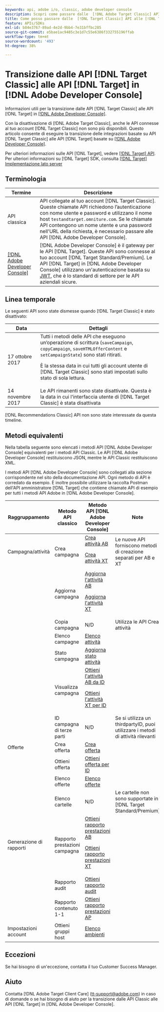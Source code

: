```yaml
---
keywords: api, adobe i/o, classic, adobe developer console
description: Scopri come passare dalle  [!DNL Adobe Target Classic] API alle [!DNL Target] API in [!DNL Adobe Developer Console].
title: Come posso passare dalle  [!DNL Target Classic] API alle [!DNL Target] API in [!DNL Adobe Developer Console]?
feature: APIs/SDKs
exl-id: b84e3767-89ad-4e2d-9bb4-7e31bffbc285
source-git-commit: e5bae1ac9485c3e1d7c55e6386f332755196ffab
workflow-type: tm+mt
source-wordcount: '493'
ht-degree: 38%

---
```


# Transizione dalle API [!DNL Target Classic] alle API [!DNL Target] in [!DNL Adobe Developer Console]

Informazioni utili per la transizione dalle API [!DNL Target Classic] alle API [!DNL Target] in [[!DNL Adobe Developer Console]](https://developer.adobe.com/console/home).

Con la disattivazione di [!DNL Adobe Target Classic], anche le API connesse al tuo account [!DNL Target Classic] non sono più disponibili. Questo articolo consente di eseguire la transizione delle integrazioni basate su API [!DNL Target Classic] alle API [!DNL Target] basate su [[!DNL Adobe Developer Console]](https://developer.adobe.com/console/home).

Per ulteriori informazioni sulle API [!DNL Target], vedere [[!DNL Target] API](/help/dev/before-administer/target-api-overview.md). Per ulteriori informazioni su [!DNL Target] SDK, consulta [[!DNL Target] Implementazione lato server](/help/dev/implement/server-side/server-side-overview.md)

## Terminologia 

| Termine | Descrizione |
|--- |--- |
| API classica | API collegate al tuo account [!DNL Target Classic]. Queste chiamate API richiedono l’autenticazione con nome utente e password e utilizzano il nome host `testandtarget.omniture.com`. Se le chiamate API contengono un nome utente e una password nell&#39;URL della richiesta, è necessario passare alle API [!DNL Adobe Developer Console]. |
| [[!DNL Adobe Developer Console]](https://developer.adobe.com/console/home) | [!DNL Adobe Developer Console] è il gateway per le API [!DNL Target]. Queste API sono connesse al tuo account [!DNL Target Standard/Premium]. Le API [!DNL Target] in [!DNL Adobe Developer Console] utilizzano un&#39;autenticazione basata su [JWT](../../before-administer/configure-authentication.md), che è lo standard di settore per le API aziendali sicure. |

## Linea temporale

Le seguenti API sono state dismesse quando [!DNL Target Classic] è stato disattivato:

| Data | Dettagli |
|--- |--- |
| 17 ottobre 2017 | Tutti i metodi delle API che eseguono un’operazione di scrittura (`saveCampaign`, `copyCampaign`, `saveHTMLOfferContent` e `setCampaignState`) sono stati ritirati.<P>È la stessa data in cui tutti gli account utente di [!DNL Target Classic] sono stati impostati sullo stato di sola lettura. |
| 14 novembre 2017 | Le API rimanenti sono state disattivate. Questa è la data in cui l&#39;interfaccia utente di [!DNL Target Classic] è stata disattivata |

[!DNL Recommendations Classic] API non sono state interessate da questa timeline.

## Metodi equivalenti

Nella tabella seguente sono elencati i metodi API [!DNL Adobe Developer Console] equivalenti per i metodi API Classic. Le API [!DNL Adobe Developer Console] restituiscono JSON, mentre le API Classic restituiscono XML.

I metodi API [!DNL Adobe Developer Console] sono collegati alla sezione corrispondente nel sito della documentazione API. Ogni metodo di API è corredato da esempio. È inoltre possibile utilizzare la raccolta Postman dell&#39;API amministratore [!DNL Target] che contiene chiamate API di esempio per tutti i metodi API Adobe in [!DNL Adobe Developer Console].

| Raggruppamento | Metodo API classico | Metodo API [!DNL Adobe Developer Console] | Note |
|--- |--- |--- |--- |
| Campagna/attività | Crea campagna | [Crea attività AB](https://developers.adobetarget.com/api/#create-ab-activity)<P>[Crea attività XT](https://developers.adobetarget.com/api/#create-xt-activity) | Le nuove API forniscono metodi di creazione separati per AB e XT |
|  | Aggiorna campagna | [Aggiorna l&#39;attività AB](https://developers.adobetarget.com/api/#update-ab-activity)<P>[Aggiorna l&#39;attività XT](https://developers.adobetarget.com/api/#update-xt-activity) |  |
|  | Copia campagna | N/D | Utilizza le API Crea attività |
|  | Elenco campagne | [Elenco attività](https://developers.adobetarget.com/api/#list-activities) |  |
|  | Stato campagna | [Aggiorna stato attività](https://developers.adobetarget.com/api/#update-activity-state) |  |
|  | Visualizza campagna | [Ottieni l&#39;attività AB da ID](https://developers.adobetarget.com/api/#get-ab-activity-by-id)<P>[Ottieni l&#39;attività XT per ID](https://developers.adobetarget.com/api/#get-xt-activity-by-id) |  |
|  | ID campagna di terze parti | N/D | Se si utilizza un thirdpartyID, puoi utilizzare i metodi di attività rilevanti |
| Offerte | Crea offerta | [Crea offerta](https://developers.adobetarget.com/api/#create-offer) |  |
|  | Ottieni offerta | [Ottieni offerta per ID](https://developers.adobetarget.com/api/#get-offer-by-id) |  |
|  | Elenco offerte | [Elenco offerte](https://developers.adobetarget.com/api/#list-offers) |  |
|  | Elenco cartelle | N/D | Le cartelle non sono supportate in [!DNL Target Standard/Premium] |
| Generazione di rapporti | Rapporto prestazioni campagna | [Ottieni rapporto prestazioni AB](https://developers.adobetarget.com/api/#get-ab-performance-report)<P>[Ottieni rapporto prestazioni XT](https://developers.adobetarget.com/api/#get-xt-performance-report) |  |
|  | Rapporto audit | [Ottieni rapporto audit](https://developers.adobetarget.com/api/#get-audit-report) |  |
|  | Rapporto contenuto 1-1 | [Ottieni rapporto prestazioni AP](https://developers.adobetarget.com/api/#get-ap-activity-performance-report) |  |
| Impostazioni account | Ottieni gruppi host | [Elenco ambienti](https://developers.adobetarget.com/api/#list-environments) |  |

## Eccezioni

Se hai bisogno di un&#39;eccezione, contatta il tuo Customer Success Manager.

## Aiuto

Contatta [!DNL Adobe Target Client Care] (tt-support@adobe.com) in caso di domande o se hai bisogno di aiuto per la transizione dalle API Classic alle API [!DNL Target] in [!DNL Adobe Developer Console].
